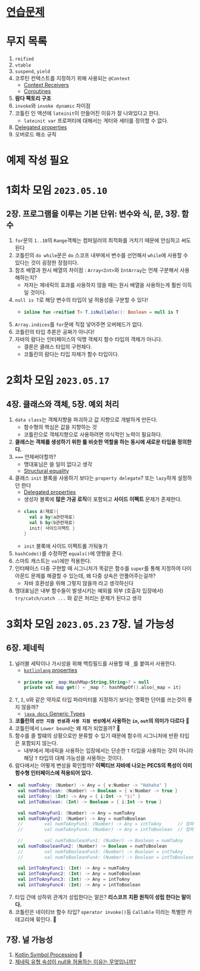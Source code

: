 
# [연습문제](연습문제.md)

# 무지 목록

1. `reified`
2. `vtable`
3. `suspend`, `yield`
4. 코루틴 컨텍스트를 지정하기 위해 사용되는 `@Context`
   - [Context Receivers](https://github.com/Kotlin/KEEP/blob/master/proposals/context-receivers.md)
   - [Coroutines](https://github.com/Kotlin/KEEP/blob/master/proposals/coroutines.md)
5. **람다 팩토리 구조**
6. `invoke`와 `invoke dynamic` 차이점
7. 코틀린 인 액션에 `lateinit`이 만들어진 이유가 잘 나와있다고 한다.
   - `lateinit var` 프로퍼티에 대해서는 게터와 세터를 정의할 수 없다.
8. [Delegated properties](https://kotlinlang.org/docs/delegated-properties.html)
9. 오버로드 해소 규칙

# 예제 작성 필요



# 1회차 모임 `2023.05.10`

## 2장. 프로그램을 이루는 기본 단위: 변수와 식, 문, 3장. 함수

1. `for`문의 `1..10`의 `Range`객체는 컴파일러의 최적화를 거치기 때문에 안심하고 써도 된다
2. 코틀린의 `do while`문은 `do` 스코프 내부에서 변수를 선언해서 `while`에 사용할 수 있다는 것이 굉장한 장점이다.
3. 참조 배열과 원시 배열의 차이점 : `Array<Int>`와 `IntArray`는 언제 구분해서 사용해하는지?
   - 저자는 제네릭의 효과를 사용하지 않을 때는 원시 배열을 사용하는게 훨씬 이득일 것이다. 
4. `null is T`로 해당 변수의 타입이 널 허용성을 구분할 수 있다!
   - ```kotlin
     inline fun <reified T> T.isNullable(): Boolean = null is T
     ```
5. `Array.indices`를 `for`문에 직접 넣어주면 오버헤드가 없다.
6. 코틀린의 타입 추론은 공짜가 아니다!
7. 자바의 람다는 인터페이스의 익명 객체지 함수 타입의 객체가 아니다.
   - 결론은 클래스 타입의 구현체다.
   - 코틀린의 람다는 타입 자체가 함수 타입이다.

# 2회차 모임 `2023.05.17`

## 4장. 클래스와 객체, 5장. 예외 처리

1. `data class`는 객체지향을 파괴하고 값 지향으로 개발하게 만든다.
   - 함수형의 핵심은 값을 지향하는 것
   - 코틀린으로 객체지향으로 사용하려면 의식적인 노력이 필요하다.
2. **클래스는 객체를 생성하기 위한 틀 비슷한 역할을 하는 동시에 새로운 타입을 정의한다.**
3. `===` 언제써야할까?
   - 맹대표님은 쓸 일이 없다고 생각
   - [Structural equality](https://kotlinlang.org/docs/equality.html#structural-equality)
6. 클래스 `init` 블록을 사용하기 보다는 `property delegate`? 또는 `lazy`하게 설정하던 한다
   - [Delegated properties](https://kotlinlang.org/docs/delegated-properties.html)
   - 생성자 블록에 **많은 가공 로직**이 포함되고 **사이드 이펙트** 문제가 존재한다.
   - ```kotlin
     class A(재료){
       val a by(a관련재료)
       val b by(b관련재료)
       init{ 사이드이팩트 }
     }
     ```
   - `init` 블록에 사이드 이펙트롤 가둬놓기 
8. `hashCode()`를 수정하면 `equals()`에 영향을 준다.
9. 스마트 캐스트는 `val`에만 적용한다.
10. 인터페이스 다중 구현할 때 시그니처가 똑같은 함수를 `super`를 통해 지정하여 다이아몬드 문제를 해결할 수 있는데, 왜 다중 상속은 안풀어주는걸까?
    - 자바 호환성을 위해 그렇지 않을까 라고 생각하신다
11. 맹대표님은 내부 함수들이 발생시키는 예외를 외부 (호출자 입장에서) `try/catch/catch ...` 와 같은 처리는 문제가 된다고 생각

# 3회차 모임 `2023.05.23` 7장. 널 가능성

## 6장. 제네릭

1. 널러블 세탁이나 가시성을 위해 백킹필드를 사용할 때 `_`를 붙여서 사용한다.
   - [`kotlinlang` properties](https://kotlinlang.org/docs/properties.html#backing-properties)
   - ```kotlin
     private var _map:HashMap<String,String>? = null
     private val map get() = _map ?: hashMapOf().also{_map = it}
     ```
2. `T`, `I`, `U`와 같은 약자로 타입 파라미터를 지정하기 보다는 명확한 단어를 쓰는것이 좋지 않을까?
   - [`java docs` Generic Types](https://docs.oracle.com/javase/tutorial/java/generics/types.html)
3. **코틀린의 `선언 지점 번셩`과 `사용 지점 변성`에서 사용하는 `in`, `out`의 의미가 다르다** 📌
4. 코틀린에서 `Lower bound`는 왜 제거 되었을까? 📌
5. 함수를 콜 할떄의 상황으로만 분류할 수 있기 때문에 함수의 시그니처에 반환 타입은 포함되지 않는다.
   - 내부에서 제네릭을 사용하는 입장에서는 단순한 `T` 타입을 사용하는 것이 아니라 해당 `T` 타입의 대체 가능성을 사용하는 것이다.
6. 람다에서는 어떻게 변성을 확인할까? **이펙티브 자바에 나오는 PECS의 특성이 이미 함수형 인터페이스에 적용되어 있다.**

- ```kotlin
   val numToAny: (Number) -> Any = { v:Number -> "Hahaha" }
   val numToBoolean: (Number) -> Boolean = { v:Number -> true }
   val intToAny: (Int) -> Any = { i:Int -> "$i" }
   val intToBoolean: (Int) -> Boolean = { i:Int -> true }
   
   val numToAnyFun1: (Number) -> Any = numToAny
   val numToAnyFun2: (Number) -> Any = numToBoolean
   //        val numToAnyFun3: (Number) -> Any = intToAny      // 컴파일 에러
   //        val numToAnyFun4: (Number) -> Any = intToBoolean  // 컴파일 에러
   
   //        val numToBooleanFun1: (Number) -> Boolean = numToAny      // 컴파일 에러
   val numToBooleanFun2: (Number) -> Boolean = numToBoolean
   //        val numToBooleanFun3: (Number) -> Boolean = intToAny      // 컴파일 에러
   //        val numToBooleanFun4: (Number) -> Boolean = intToBoolean  // 컴파일 에러
   
   val intToAnyFunc1: (Int) -> Any = numToAny
   val intToAnyFunc2: (Int) -> Any = numToBoolean
   val intToAnyFunc3: (Int) -> Any = intToAny
   val intToAnyFunc4: (Int) -> Any = intToBoolean
   ```
7. 타입 간에 상하위 관계가 성립한다는 말은? **리스코프 치환 원칙이 성립 한다는 말이다.**
8. 코틀린은 네이티브 함수 타입? `operator invoke()`등 `Callable` 이라는 특별한 카테고리에 묶인다. 📌

## 7장. 널 가능성

1. [Kotlin Symbol Processing](https://csy7792.tistory.com/355) 📌
2. [제네릭 유형 속성이 null을 허용하는 이유는 무엇입니까?](https://stackoverflow.com/questions/33021802/why-is-a-generic-typed-property-nullable)
